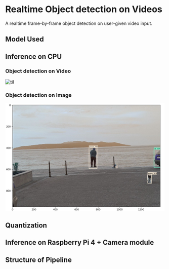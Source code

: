 # Realtime Object detection on Videos
A realtime frame-by-frame object detection on user-given video input.


## Model Used


## Inference on CPU

### Object detection on Video
![til](https://github.com/vivupadi/object_detection/blob/main/Data/Obj_detect.gif)


### Object detection on Image
![til](https://github.com/vivupadi/object_detection/blob/main/Data/obj_detect.jpg)



## Quantization


## Inference on Raspberry Pi 4 + Camera module


## Structure of Pipeline
